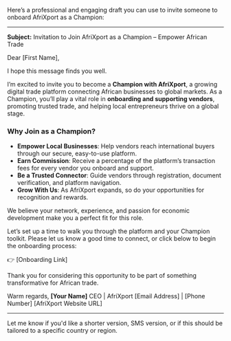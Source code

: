 Here’s a professional and engaging draft you can use to invite someone to onboard AfriXport as a Champion:

---

**Subject:** Invitation to Join AfriXport as a Champion – Empower African Trade

Dear \[First Name],

I hope this message finds you well.

I’m excited to invite you to become a **Champion with AfriXport**, a growing digital trade platform connecting African businesses to global markets. As a Champion, you’ll play a vital role in **onboarding and supporting vendors**, promoting trusted trade, and helping local entrepreneurs thrive on a global stage.

### Why Join as a Champion?

* **Empower Local Businesses**: Help vendors reach international buyers through our secure, easy-to-use platform.
* **Earn Commission**: Receive a percentage of the platform’s transaction fees for every vendor you onboard and support.
* **Be a Trusted Connector**: Guide vendors through registration, document verification, and platform navigation.
* **Grow With Us**: As AfriXport expands, so do your opportunities for recognition and rewards.

We believe your network, experience, and passion for economic development make you a perfect fit for this role.

Let’s set up a time to walk you through the platform and your Champion toolkit. Please let us know a good time to connect, or click below to begin the onboarding process:

👉 \[Onboarding Link]

Thank you for considering this opportunity to be part of something transformative for African trade.

Warm regards,
**\[Your Name]**
CEO | AfriXport
\[Email Address] | \[Phone Number]
\[AfriXport Website URL]

---

Let me know if you'd like a shorter version, SMS version, or if this should be tailored to a specific country or region.
